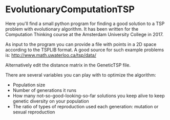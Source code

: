 # EvolutionaryComputationTSP
Here you'll find a small python program for finding a good solution to a TSP problem with evolutionary algorithm. It has been written for the  Computation Thinking course at the Amsterdam University College in 2017.

As input to the program you can provide a file with points in a 2D space according to the TSPLIB format. A good source for such example problems is: http://www.math.uwaterloo.ca/tsp/data/

Alternatively edit the distance matrix in the GeneticTSP file.

There are several variables you can play with to optimize the algorithm:
  - Population size
  - Number of generations it runs
  - How many not-so-good-looking-so-far solutions you keep alive to keep genetic diversity on your population
  - The ratio of types of reproduction used each generation: mutation or sexual reproduction

